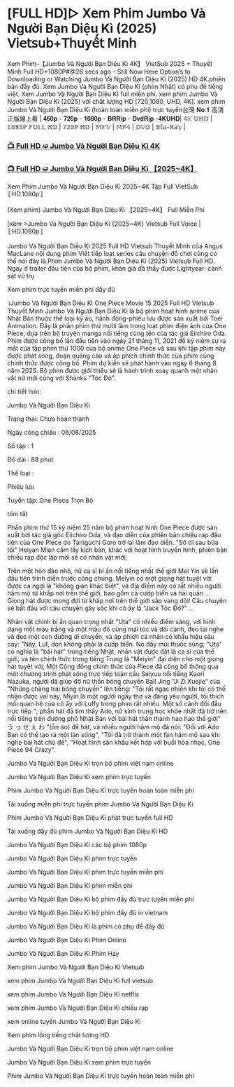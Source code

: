 # [𝖥𝖴𝖫𝖫 𝖧𝖣]▷ 𝖷𝖾𝗆 𝖯𝗁𝗂𝗆 Jumbo Và Người Bạn Diệu Kì (2025) 𝖵𝗂𝖾𝗍𝗌𝗎𝖻+𝖳𝗁𝗎𝗒𝖾̂́𝗍 𝖬𝗂𝗇𝗁

Xem Phim-【Jumbo Và Người Bạn Diệu Kì 4K】 VietSub 2025 + Thuyết Minh Full HD+1080P#@26 secs ago - Still Now Here Option’s to Downloading or Watching Jumbo Và Người Bạn Diệu Kì (2025) HD 4K.phiên bản đầy đủ. Xem Jumbo Và Người Bạn Diệu Kì (phim Nhật) có phụ đề tiếng việt. Xem Jumbo Và Người Bạn Diệu Kì full miễn phí. xem phim Jumbo Và Người Bạn Diệu Kì (2025) với chất lượng HD [720,1080, UHD, 4K]. xem phim Jumbo Và Người Bạn Diệu Kì (hoàn toàn miễn phí) trực tuyến台灣 𝐍𝐨.𝟏 高清正版線上看 | 𝟒𝟔𝟎𝐩 - 𝟕𝟐𝟎𝐩 - 𝟏𝟎𝟖𝟎𝐩 - 𝐁𝐑𝐑𝐢𝐩 - 𝐃𝐯𝐝𝐑𝐢𝐩 -𝟒𝐊𝐔𝐇𝐃| 𝟜𝕂 𝕌ℍ𝔻 | 𝟙𝟘𝟠𝟘ℙ 𝔽𝕌𝕃𝕃 ℍ𝔻 | 𝟟𝟚𝟘ℙ ℍ𝔻 | 𝕄𝕂𝕍 | 𝕄ℙ𝟜 | 𝔻𝕍𝔻 | 𝔹𝕝𝕦-ℝ𝕒𝕪 |

### [📺 Full HD ➫️ Jumbo Và Người Bạn Diệu Kì 4K](https://t.co/eRXemjmc0T)

### [📺 Full HD ➫️ Jumbo Và Người Bạn Diệu Kì 【2025~4K】](https://t.co/eRXemjmc0T)

Xem Phim Jumbo Và Người Bạn Diệu Kì 2025~4K Tập Full VietSub 〚HD.1080p〛

(Xem phim) Jumbo Và Người Bạn Diệu Kì 【2025~4K】 Full Miễn Phí

[xem >Jumbo Và Người Bạn Diệu Kì {2025~4K} Vietsub Full Voice | 〚HD.1080p〛

Jumbo Và Người Bạn Diệu Kì 2025 Full HD Vietsub Thuyết Minh của Angus MacLane nội dung phim Viết tiếp loạt series câu chuyện đồ chơi cũng có thể nói đây là.Phim Jumbo Và Người Bạn Diệu Kì (2025) Vietsub Full HD. Ngay ở trailer đầu tiên của bộ phim, khán giả đã thấy được Lightyear: cảnh sát vũ trụ

Xem phim trực tuyến miễn phí đầy đủ

วJumbo Và Người Bạn Diệu Kì One Piece Movie 15 2025 Full HD Vietsub Thuyết Minh Jumbo Và Người Bạn Diệu Kì là bộ phim hoạt hình anime của Nhật Bản thuộc thể loại kỳ ảo, hành động-phiêu lưu được sản xuất bởi Toei Animation. Đây là phần phim thứ mười lăm trong loạt phim điện ảnh của One Piece, dựa trên bộ truyện manga nổi tiếng cùng tên của tác giả Eiichiro Oda. Phim được công bố lần đầu tiên vào ngày 21 tháng 11, 2021 để kỷ niệm sự ra mắt của tập phim thứ 1000 của bộ anime One Piece và sau khi tập phim này được phát sóng, đoạn quảng cáo và áp phích chính thức của phim cũng chính thức được công bố. Phim dự kiến sẽ phát hành vào ngày 6 tháng 8 năm 2025. Bộ phim được giới thiệu sẽ là hành trình xoay quanh một nhân vật nữ mới cùng với Shanks "Tóc Đỏ".

chi tiết hơn:

Jumbo Và Người Bạn Diệu Kì

Trạng thái: Chưa hoàn thành

Ngày công chiếu : 06/08/2025

Số tập : 1

Độ dài : 88 phút

Thể loại :

Phiêu lưu

Tuyển tập: One Piece Trọn Bộ

tóm tắt

Phần phim thứ 15 kỷ niệm 25 năm bộ phim hoạt hình One Piece được sản xuất bởi tác giả gốc Eiichiro Oda, và đạo diễn của phiên bản chiếu rạp đầu tiên của One Piece do Taniguchi Goro trở lại làm đạo diễn. "Sở dĩ sau bữa tối" Heiyan Mian cầm lấy kịch bản, khác với hoạt hình truyền hình, phiên bản chiếu rạp độc lập mới sẽ có nhân vật mới.

Trên một hòn đảo nhỏ, nữ ca sĩ bí ẩn nổi tiếng nhất thế giới Mei Yin sẽ lần đầu tiên trình diễn trước công chúng. Meiyin có một giọng hát tuyệt vời được ca ngợi là "không gian khác biệt", và địa điểm này có rất nhiều người hâm mộ từ khắp nơi trên thế giới, bao gồm cả cướp biển và hải quân ... Giọng hát được mong đợi từ khắp nơi trên thế giới sắp vang dội! Câu chuyện sẽ bắt đầu với câu chuyện gây sốc khi cô ấy là "Jack Tóc Đỏ?" ...

Nhân vật chính bí ẩn quan trọng nhất "Uta" có nhiều điểm sáng, với hình dạng một màu trắng và một màu đỏ cùng mái tóc và đôi cánh, đeo tai nghe và đeo một con đường di chuyển, và áp phích cá nhân có khẩu hiệu sâu cay: "Này, Luf, don không phải là cướp biển. Nó đầy mùi thuốc súng; "Uta" có nghĩa là "bài hát" trong tiếng Nhật, nhân vật được đặt là ca sĩ của thế giới, và tên chính thức trong tiếng Trung là "Meiyin" đại diện cho một giọng hát tuyệt vời; Một Cộng đồng chính thức của Piece đã công bố thông qua một chương trình phát sóng trực tiếp toàn cầu Seiyuu nổi tiếng Kaori Nazuka, người đã giúp đỡ nữ thần bóng chuyền Ball Jing "Ji Zi Xuejie" của "Những chàng trai bóng chuyền" lên tiếng: "Tôi rất ngạc nhiên khi tôi có thể nhận được vai này, Miyin là một người ngây thơ và đáng yêu người, tôi thích mối quan hệ của cô ấy với Luffy trong phim rất nhiều. Một số cảnh đối đầu trực tiếp "; phần hát đã tìm thấy Ado, nữ sinh trung học khỏe nhất đã trở nên nổi tiếng trên đường phố Nhật Bản với bài hát thần thánh hao hao thế giới" う っ せ ぇ わ "(ồn ào) để hát, và nhiều người hâm mộ đã nói: "Đối với Ado Bạn có thể tạo ra một làn sóng", "Tôi đã trở thành một fan hâm mộ sau khi nghe bài hát chủ đề", "Hoạt hình sân khấu kết hợp với buổi hòa nhạc, One Piece 94 Crazy".

Jumbo Và Người Bạn Diệu Kì trọn bộ phim việt nam online

Jumbo Và Người Bạn Diệu Kì xem phim trực tuyến

Phim Jumbo Và Người Bạn Diệu Kì trực tuyến hoàn toàn miễn phí

Tải xuống miễn phí trực tuyến phim Jumbo Và Người Bạn Diệu Kì

Phim Jumbo Và Người Bạn Diệu Kì phát trực tuyến full HD

Tải xuống đầy đủ phim Jumbo Và Người Bạn Diệu Kì HD

Jumbo Và Người Bạn Diệu Kì các bộ phim 1080p

Jumbo Và Người Bạn Diệu Kì phim trực tuyến

Jumbo Và Người Bạn Diệu Kì phim trực tuyến miễn phí

Jumbo Và Người Bạn Diệu Kì phim miễn phí

Jumbo Và Người Bạn Diệu Kì bộ phim đầy đủ trực tuyến miễn phí

Jumbo Và Người Bạn Diệu Kì bộ phim đầy đủ in vietnam

Jumbo Và Người Bạn Diệu Kì là phim có phụ đề đầy đủ

Jumbo Và Người Bạn Diệu Kì Phim Online

Jumbo Và Người Bạn Diệu Kì Phim Hay

Xem phim Jumbo Và Người Bạn Diệu Kì Vietsub

xem phim Jumbo Và Người Bạn Diệu Kì full vietsub

xem phim Jumbo Và Người Bạn Diệu Kì netflix

xem phim Jumbo Và Người Bạn Diệu Kì chiếu rạp

xem online tuyến Jumbo Và Người Bạn Diệu Kì

Xem phim lồng tiếng chất lượng HD

Jumbo Và Người Bạn Diệu Kì trọn bộ phim việt nam online

Jumbo Và Người Bạn Diệu Kì xem phim trực tuyến

Phim Jumbo Và Người Bạn Diệu Kì trực tuyến hoàn toàn miễn phí
